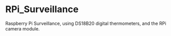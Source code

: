 # RPi_Surveillance
Raspberry Pi Surveillance, using DS18B20 digital thermometers, and the RPi camera module.
